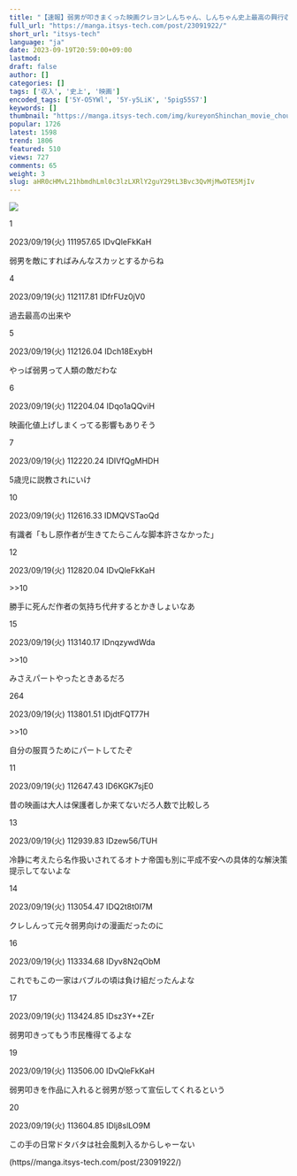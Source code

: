 ```yaml
---
title: "【速報】弱男が叩きまくった映画クレヨンしんちゃん、しんちゃん史上最高の興行収入を記録する"
full_url: "https://manga.itsys-tech.com/post/23091922/"
short_url: "itsys-tech"
language: "ja"
date: 2023-09-19T20:59:00+09:00
lastmod: 
draft: false
author: []
categories: []
tags: ['収入', '史上', '映画']
encoded_tags: ['5Y-O5YWl', '5Y-y5LiK', '5pig55S7']
keywords: []
thumbnail: "https://manga.itsys-tech.com/img/kureyonShinchan_movie_chounouryoku.jpg"
popular: 1726
latest: 1598
trend: 1806
featured: 510
views: 727
comments: 65
weight: 3
slug: aHR0cHMvL21hbmdhLml0c3lzLXRlY2guY29tL3Bvc3QvMjMwOTE5MjIv
---
```


![](https://manga.itsys-tech.com/img/kureyonShinchan_movie_chounouryoku.jpg)

<div><p class='t_h'>1 <p>2023/09/19(火) 111957.65 IDvQleFkKaH</p></p><blockquote class='imgur-embed-pub'></blockquote><p>弱男を敵にすればみんなスカッとするからね</p><p class='t_h'>4 <p>2023/09/19(火) 112117.81 IDfrFUz0jV0</p></p><p class='t_b'>過去最高の出来や</p><p class='t_h'>5 <p>2023/09/19(火) 112126.04 IDch18ExybH</p></p><p class='t_b'>やっぱ弱男って人類の敵だわな</p><p class='t_h'>6 <p>2023/09/19(火) 112204.04 IDqo1aQQviH</p></p><p class='t_b'>映画化値上げしまくってる影響もありそう</p><p class='t_h'>7 <p>2023/09/19(火) 112220.24 IDIVfQgMHDH</p></p><p class='t_b'>5歳児に説教されにいけ</p><p class='t_h'>10 <p>2023/09/19(火) 112616.33 IDMQVSTaoQd</p></p><blockquote class='imgur-embed-pub'></blockquote><p>有識者「もし原作者が生きてたらこんな脚本許さなかった」</p><p class='t_h t_i'>12 <p>2023/09/19(火) 112820.04 IDvQleFkKaH</p></p><p class='t_b t_i'><p class='anchor'>>>10</p>勝手に死んだ作者の気持ち代弁するとかきしょいなあ</p><p class='t_h t_i'>15 <p>2023/09/19(火) 113140.17 IDnqzywdWda</p></p><p class='t_b t_i'><p class='anchor'>>>10</p>みさえパートやったときあるだろ</p><p class='t_h t_i'>264 <p>2023/09/19(火) 113801.51 IDjdtFQT77H</p></p><p class='t_b t_i'><p class='anchor'>>>10</p>自分の服買うためにパートしてたぞ</p><p class='t_h'>11 <p>2023/09/19(火) 112647.43 ID6KGK7sjE0</p></p><p class='t_b'>昔の映画は大人は保護者しか来てないだろ人数で比較しろ</p><p class='t_h'>13 <p>2023/09/19(火) 112939.83 IDzew56/TUH</p></p><p class='t_b'>冷静に考えたら名作扱いされてるオトナ帝国も別に平成不安への具体的な解決策提示してないよな</p><p class='t_h'>14 <p>2023/09/19(火) 113054.47 IDQ2t8t0I7M</p></p><p class='t_b'>クレしんって元々弱男向けの漫画だったのに</p><p class='t_h'>16 <p>2023/09/19(火) 113334.68 IDyv8N2qObM</p></p><p class='t_b'>これでもこの一家はバブルの頃は負け組だったんよな</p><p class='t_h'>17 <p>2023/09/19(火) 113424.85 IDsz3Y++ZEr</p></p><p class='t_b'>弱男叩きってもう市民権得てるよな</p><p class='t_h'>19 <p>2023/09/19(火) 113506.00 IDvQleFkKaH</p></p><p class='t_b'>弱男叩きを作品に入れると弱男が怒って宣伝してくれるという</p><p class='t_h'>20 <p>2023/09/19(火) 113604.85 IDlj8slLO9M</p></p><p class='t_b'>この手の日常ドタバタは社会風刺入るからしゃーない</p></div>

(https//manga.itsys-tech.com/post/23091922/)
